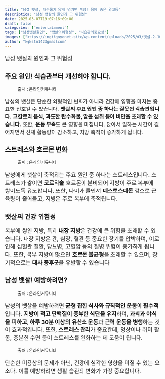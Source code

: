 ```yaml
---
title: "남성 뱃살, 대수롭지 않게 넘기면 위험! 몸에 숨은 경고등"
description: "남성 뱃살의 원인과 그 위험성"
date: 2025-03-07T19:07:16+09:00
draft: false
categories: ["entertainment"]
tags: ["남성뱃살원인", "뱃살의위험성", "식습관의중요성"]
images: ["https://ingihgoyonet.site/wp-content/uploads/2025/03/뱃살-2-1024x683.jpg", "https://ingihgoyonet.site/wp-content/uploads/2025/03/스트레스-1-1024x683.jpg", "https://ingihgoyonet.site/wp-content/uploads/2025/03/운동-1024x683.jpg", "https://ingihgoyonet.site/wp-content/uploads/2025/03/단백질-1024x715.jpg"]
author: "kgkstn1423gmailcom"
---
```


<p style="font-size:18px">남성 뱃살의 원인과 그 위험성</p> <h2 >주요 원인! 식습관부터 개선해야 합니다.</h2> <figure ><img src="https://ingihgoyonet.site/wp-content/uploads/2025/03/뱃살-2-1024x683.jpg" alt="" style="aspect-ratio:16/9;object-fit:cover"/><figcaption >출처 : 온라인커뮤니티</figcaption></figure> <p style="font-size:17px">남성의 뱃살은 단순한 외형적인 변화가 아니라 건강에 영향을 미치는 중요한 신호일 수 있습니다. <strong>뱃살의 주요 원인 중 하나는 잘못된 식습관입니다. 고칼로리 음식, 과도한 탄수화물, 알콜 섭취 등이 비만을 초래할 수 있습니다.</strong> 또한, <strong>운동 부족</strong>도 큰 영향을 미칩니다. 앉아서 일하는 시간이 길어지면서 신체 활동량이 감소하고, 지방 축적이 증가하게 됩니다.</p> <h2 >스트레스와 호르몬 변화</h2> <figure ><img src="https://ingihgoyonet.site/wp-content/uploads/2025/03/스트레스-1-1024x683.jpg" alt="" style="aspect-ratio:16/9;object-fit:cover"/><figcaption >출처 : 온라인커뮤니티</figcaption></figure> <p style="font-size:18px">남성에게 뱃살이 축적되는 주요 원인 중 하나는 스트레스입니다. 스트레스가 쌓이면 <strong>코르티솔</strong> 호르몬이 분비되어 지방이 주로 복부에 쌓이도록 유도합니다. 또한, 나이가 들면서 <strong>테스토스테론</strong> 감소로 근육량이 줄어들고, 지방은 주로 복부에 축적됩니다.</p> <h2 >뱃살의 건강 위험성</h2> <p style="font-size:18px">복부에 쌓인 지방, 특히 <strong>내장 지방</strong>은 건강에 큰 위험을 초래할 수 있습니다. 내장 지방은 간, 심장, 혈관 등 중요한 장기를 압박하며, 이로 인해 심혈관 질환, 당뇨병, 고혈압 등의 질병 위험이 증가하게 됩니다. 또한, 복부 지방이 많으면 <strong>호르몬 불균형</strong>을 초래할 수 있으며, 장기적으로는 <strong>대사 증후군</strong>을 유발할 수 있습니다.</p> <h2 >남성 뱃살! 예방하려면?</h2> <figure ><img src="https://ingihgoyonet.site/wp-content/uploads/2025/03/운동-1024x683.jpg" alt="" style="aspect-ratio:16/9;object-fit:cover"/><figcaption >출처 : 온라인커뮤니티</figcaption></figure> <p style="font-size:18px">남성의 뱃살을 예방하려면<strong> 균형 잡힌 식사와 규칙적인 운동이 필수적</strong>입니다. <strong>지방이 적고 단백질이 풍부한 식단을 유지</strong>하며, <strong>과식과 야식을 피하고, 하루 30분 이상의 유산소 운동</strong>과<strong> 근력 운동을 병행</strong>하는 것이 효과적입니다. 또한,<strong> 스트레스 관리</strong>가 중요한데, 명상이나 취미 활동, 충분한 수면 등이 스트레스를 완화하는 데 도움이 됩니다.</p> <figure ><img src="https://ingihgoyonet.site/wp-content/uploads/2025/03/단백질-1024x715.jpg" alt="" style="aspect-ratio:16/9;object-fit:cover"/><figcaption >출처 : 온라인커뮤니티</figcaption></figure> <p style="font-size:18px">단순한 미용상의 문제가 아닌, 건강에 심각한 영향을 미칠 수 있는 요소다. 이를 예방하려면 생활 습관의 변화가 가장 중요합니다.</p>